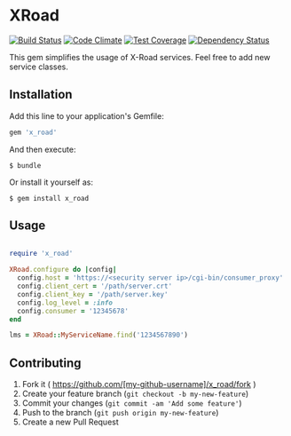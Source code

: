 # XRoad

[![Build Status](https://travis-ci.org/jannosiilbek/x_road.svg)](https://travis-ci.org/jannosiilbek/x_road)
[![Code Climate](https://codeclimate.com/github/jannosiilbek/x_road/badges/gpa.svg)](https://codeclimate.com/github/jannosiilbek/x_road)
[![Test Coverage](https://codeclimate.com/github/jannosiilbek/x_road/badges/coverage.svg)](https://codeclimate.com/github/jannosiilbek/x_road/coverage)
[![Dependency Status](https://gemnasium.com/jannosiilbek/x_road.svg)](https://gemnasium.com/jannosiilbek/x_road)

This gem simplifies the usage of X-Road services. Feel free to add new service classes.

## Installation

Add this line to your application's Gemfile:

```ruby
gem 'x_road'
```

And then execute:

    $ bundle

Or install it yourself as:

    $ gem install x_road

## Usage

```ruby

require 'x_road'

XRoad.configure do |config|
  config.host = 'https://<security server ip>/cgi-bin/consumer_proxy'
  config.client_cert = '/path/server.crt'
  config.client_key = '/path/server.key'
  config.log_level = :info
  config.consumer = '12345678'
end

lms = XRoad::MyServiceName.find('1234567890')

```

## Contributing

1. Fork it ( https://github.com/[my-github-username]/x_road/fork )
2. Create your feature branch (`git checkout -b my-new-feature`)
3. Commit your changes (`git commit -am 'Add some feature'`)
4. Push to the branch (`git push origin my-new-feature`)
5. Create a new Pull Request
